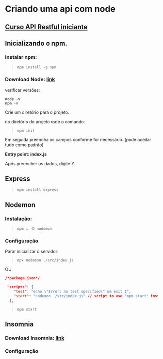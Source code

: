 # Criando uma api com node

## [Curso API Restful iniciante](https://www.youtube.com/playlist?list=PLE0DHiXlN_qqOfRvFS0BiwZXGrsKs7HFx)

## Inicializando o npm.

### Instalar npm:

> `npm install -g npm`

### Download Node: [link](https://nodejs.org/en/download)

verificar versões:

```shell
node -v
npm -v
```

Crie um diretório para o projeto.

no diretório do projeto rode o comando:

> `npm init`

Em seguida preencha os campos conforme for necessário. (pode aceitar tudo como padrão)

**Entry point: index.js**

Após preencher os dados, digite Y.

## Express

> `npm install express`

## Nodemon

### Instalação:

> `npm i -D nodemon`

### Configuração

Parar inicializar o servidor:

> `npx nodemon ./src/index.js`

OU

```JSON
/*package.json*/

 "scripts": {
    "test": "echo \"Error: no test specified\" && exit 1",
    "start": "nodemon ./src/index.js" // script to use "npm start" instead "npx nodemon <file_path>"
  },
```

> `npm start`

## Insomnia

### Download Insomnia: [link](https://insomnia.rest/download)

### Configuração
